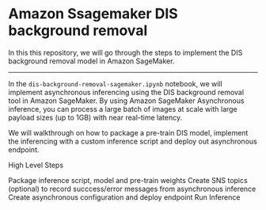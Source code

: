 # Amazon Ssagemaker DIS background removal

In this this repository, we will go through the steps to implement the DIS background removal model in Amazon SageMaker.

---

In the `dis-background-removal-sagemaker.ipynb` notebook, we will implement asynchronous inferencing using the DIS background removal tool in Amazon SageMaker. By using Amazon SageMaker Asynchronous inference, you can process a large batch of images at scale with large payload sizes (up to 1GB) with near real-time latency.

We will walkthrough on how to package a pre-train DIS model, implement the inferencing with a custom inference script and deploy out asynchronous endpoint.

High Level Steps

Package inference script, model and pre-train weights
Create SNS topics (optional) to record succcess/error messages from asynchronous inference
Create asynchronous configuration and deploy endpoint
Run Inference